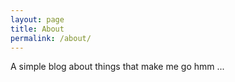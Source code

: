 ```yaml
---
layout: page
title: About
permalink: /about/
---
```



A simple blog about things that make me go hmm ...
